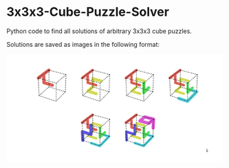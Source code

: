 # 3x3x3-Cube-Puzzle-Solver
Python code to find all solutions of arbitrary 3x3x3 cube puzzles.

Solutions are saved as images in the following format:

![alt text](https://github.com/lopeLH/3x3x3-Cube-Puzzle-Solver/blob/master/solution-1.png)

